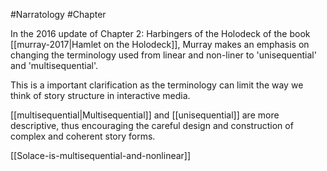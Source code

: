 #Narratology #Chapter 

In the 2016 update of Chapter 2: Harbingers of the Holodeck of the book [[murray-2017|Hamlet on the Holodeck]], Murray makes an emphasis on changing the terminology used from linear and non-liner to 'unisequential' and 'multisequential'. 

This is a important clarification as the terminology can limit the way we think of story structure in interactive media. 

[[multisequential|Multisequential]] and [[unisequential]] are more descriptive, thus encouraging the careful design and construction of complex and coherent story forms. 

[[Solace-is-multisequential-and-nonlinear]]
